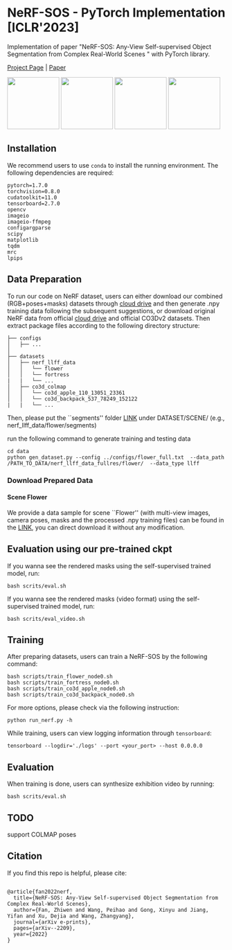 # NeRF-SOS - PyTorch Implementation [ICLR'2023]
Implementation of paper "NeRF-SOS: Any-View Self-supervised Object Segmentation from Complex Real-World Scenes " with PyTorch library.

[Project Page](https://zhiwenfan.github.io/NeRF-SOS/) | [Paper](https://arxiv.org/abs/2209.08776)

<div>
<img src="https://github.com/VITA-Group/NeRF-SOS/blob/main/datasets/imgs/flow_rgb.gif?raw=true" height="120"/>
<img src="https://github.com/VITA-Group/NeRF-SOS/blob/main/datasets/imgs/flower_seg.gif?raw=true" height="120"/>
<img src="https://github.com/VITA-Group/NeRF-SOS/blob/main/datasets/imgs/truck_rgb.gif?raw=true" height="120"/>
<img src="https://github.com/VITA-Group/NeRF-SOS/blob/main/datasets/imgs/truck_seg.gif?raw=true" height="120"/>
</div>

## Installation

We recommend users to use `conda` to install the running environment. The following dependencies are required:
```
pytorch=1.7.0
torchvision=0.8.0
cudatoolkit=11.0
tensorboard=2.7.0
opencv
imageio
imageio-ffmpeg
configargparse
scipy
matplotlib
tqdm
mrc
lpips
```

## Data Preparation

To run our code on NeRF dataset, users can either download our combined (RGB+poses+masks) datasets through [cloud drive](https://drive.google.com/file/d/1i0wN_cLgllMPJFG0w-si7oCoZjVT94Gr/view?usp=share_link) and then generate .npy training data following the subsequent suggestions, or download original NeRF data from official [cloud drive](https://drive.google.com/drive/folders/128yBriW1IG_3NJ5Rp7APSTZsJqdJdfc1) and official CO3Dv2 datasets. 
Then extract package files according to the following directory structure:

```
├── configs
│   ├── ...
│
├── datasets
│   ├── nerf_llff_data
│   │   └── flower 
│   │   └── fortress 
|   |   └── ...
│   ├── co3d_colmap
│   │   └── co3d_apple_110_13051_23361 
│   │   └── co3d_backpack_537_78249_152122  
|   |   └── ...
```

Then, please put the ``segments'' folder [LINK](https://drive.google.com/file/d/1gD5paJ8HBOFVyMRgweTc0jNTL41SmBFz/view?usp=sharing) under DATASET/SCENE/ (e.g., nerf_llff_data/flower/segments)


run the following command to generate training and testing data
```
cd data
python gen_dataset.py --config ../configs/flower_full.txt  --data_path /PATH_TO_DATA/nerf_llff_data_fullres/flower/  --data_type llff
```
### Download Prepared Data
#### Scene Flower
We provide a data sample for scene ``Flower'' (with multi-view images, camera poses, masks and the processed .npy training files) can be found in the [LINK](https://drive.google.com/file/d/1glu5KcPpXsLh9Im1b0X1M19Sja-HVkdL/view?usp=sharing), you can direct download it without any modification.

## Evaluation using our pre-trained ckpt

If you wanna see the rendered masks using the self-supervised trained model, run:
```
bash scrits/eval.sh
```
If you wanna see the rendered masks (video format) using the self-supervised trained model, run:
```
bash scrits/eval_video.sh
```

## Training

After preparing datasets, users can train a NeRF-SOS by the following command:
```
bash scripts/train_flower_node0.sh
bash scripts/train_fortress_node0.sh
bash scripts/train_co3d_apple_node0.sh
bash scripts/train_co3d_backpack_node0.sh
```

For more options, please check via the following instruction:
```
python run_nerf.py -h
```

While training, users can view logging information through `tensorboard`:
```
tensorboard --logdir='./logs' --port <your_port> --host 0.0.0.0
```

## Evaluation

When training is done, users can synthesize exhibition video by running:
```
bash scrits/eval.sh
```

## TODO
support COLMAP poses

## Citation

If you find this repo is helpful, please cite:

```

@article{fan2022nerf,
  title={NeRF-SOS: Any-View Self-supervised Object Segmentation from Complex Real-World Scenes},
  author={Fan, Zhiwen and Wang, Peihao and Gong, Xinyu and Jiang, Yifan and Xu, Dejia and Wang, Zhangyang},
  journal={arXiv e-prints},
  pages={arXiv--2209},
  year={2022}
}

```
